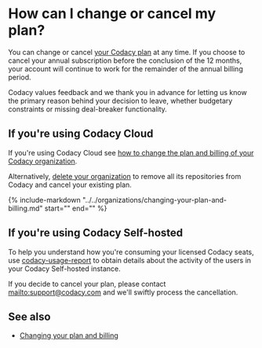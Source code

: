 # How can I change or cancel my plan?

You can change or cancel [your Codacy plan](https://www.codacy.com/pricing) at any time. If you choose to cancel your annual subscription before the conclusion of the 12 months, your account will continue to work for the remainder of the annual billing period.

Codacy values feedback and we thank you in advance for letting us know the primary reason behind your decision to leave, whether budgetary constraints or missing deal-breaker functionality.

## If you're using Codacy Cloud

If you're using Codacy Cloud see [how to change the plan and billing of your Codacy organization](../../organizations/changing-your-plan-and-billing.md).

Alternatively, [delete your organization](../../organizations/what-are-synced-organizations.md#deleting-an-organization) to remove all its repositories from Codacy and cancel your existing plan.

{%
    include-markdown "../../organizations/changing-your-plan-and-billing.md"
    start="<!--start-github-marketplace-->"
    end="<!--end-github-marketplace-->"
%}

## If you're using Codacy Self-hosted

To help you understand how you're consuming your licensed Codacy seats, use [<span class="skip-vale">codacy-usage-report</span>](https://github.com/codacy/codacy-usage-report) to obtain details about the activity of the users in your Codacy Self-hosted instance.

If you decide to cancel your plan, please contact <mailto:support@codacy.com> and we'll <span class="skip-vale">swiftly</span> process the cancellation.

## See also

-   [Changing your plan and billing](../../organizations/changing-your-plan-and-billing.md)
